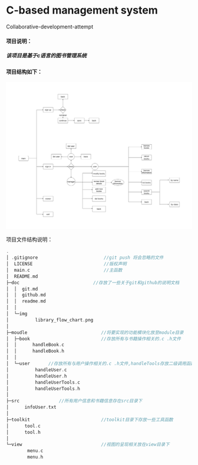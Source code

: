 # C-based management system

Collaborative-development-attempt

#### 项目说明：

##### 	该项目是基于c语言的图书管理系统

#### 	项目结构如下：

![](./doc/img/library_flow_chart.png)


项目文件结构说明：

```c
.
│ .gitignore                         //git push 将会忽略的文件
│  LICENSE                           //版权声明
│  main.c                            //主函数
│  README.md                   
├─doc							 //存放了一些关于git和github的说明文档
│  │  git.md
│  │  github.md
│  │  readme.md
│  │
│  └─img
│          library_flow_chart.png
│
├─moudle                            //将要实现的功能模块化放至module目录
│  ├─book                           //存放所有与书籍操作相关的.c .h文件
│  │      handleBook.c 
│  │      handleBook.h
│  │
│  └─user		//存放所有与用户操作相关的.c .h文件,handleTools存放二级调用函数
│          handleUser.c
│          handleUser.h
│          handleUserTools.c         
│          handleUserTools.h
│
├─src				//所有用户信息和书籍信息存在src目录下
│      infoUser.txt
│
├─toolkit                           //toolkit目录下存放一些工具函数
│      tool.c
│      tool.h
│
└─view                              //视图的呈现相关放在view目录下
        menu.c
        menu.h

```

